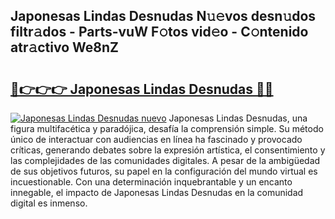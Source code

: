 ## Japonesas Lindas Desnudas N𝚞𝚎vos desn𝚞dos filtr𝚊dos - Parts-vuW F𝚘tos vid𝚎o - C𝚘ntenido atr𝚊ctivo We8nZ

# <h2><a href="http://mbbfm09.tromn.icu/?c=Japonesas+Lindas+Desnudas">🔗👉👉👉 Japonesas Lindas Desnudas 🔗🔗</a></h2>

[![Japonesas Lindas Desnudas nuevo](https://i.imgur.com/pEAQMta.gif)](http://mbbfm09.tromn.icu/?c=Japonesas+Lindas+Desnudas)
Japonesas Lindas Desnudas, una figura multifacética y paradójica, desafía la comprensión simple. Su método único de interactuar con audiencias en línea ha fascinado y provocado críticas, generando debates sobre la expresión artística, el consentimiento y las complejidades de las comunidades digitales. A pesar de la ambigüedad de sus objetivos futuros, su papel en la configuración del mundo virtual es incuestionable. Con una determinación inquebrantable y un encanto innegable, el impacto de Japonesas Lindas Desnudas en la comunidad digital es inmenso.
